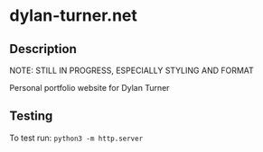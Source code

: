 # dylan-turner.net

## Description

NOTE: STILL IN PROGRESS, ESPECIALLY STYLING AND FORMAT

Personal portfolio website for Dylan Turner

## Testing

To test run: `python3 -m http.server`


